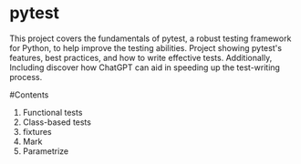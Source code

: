 # pytest

This project covers the fundamentals of pytest, a robust testing framework for Python, to help improve the testing abilities. Project showing pytest's features, best practices, and how to write effective tests. Additionally, Including discover how ChatGPT can aid in speeding up the test-writing process.


#Contents

1. Functional tests
2. Class-based tests
3. fixtures 
4. Mark
5. Parametrize